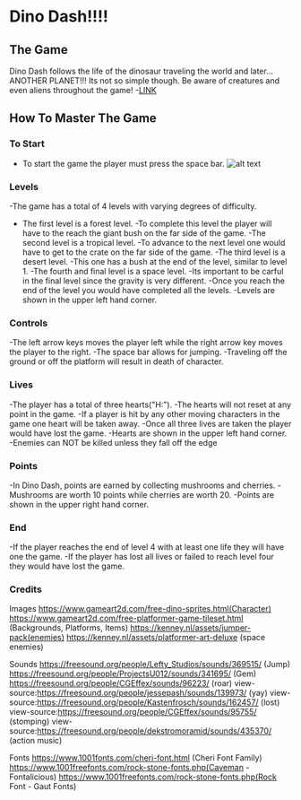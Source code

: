 # Dino Dash!!!!

## The Game

Dino Dash follows the life of the dinosaur traveling the world and later... ANOTHER PLANET!!! Its not so simple though. Be aware of creatures and even aliens throughout the game!
-[LINK](https://www.google.com "Google's Homepage")



## How To Master The Game

### To Start
- To start the game the player must press the space bar.
![alt text](https://github.com/Downloads/title_screenshot.png "title screenshot")

### Levels
-The game has a total of 4 levels with varying degrees of difficulty.
- The first level is a forest level.
        -To complete this level the player will have to the reach the giant bush on the far side of the game.
-The second level is a tropical level.
        -To advance to the next level one would have to get to the crate on the far side of the game.
-The third level is a desert level.
       -This one has a bush at the end of the level, similar to level 1.
-The fourth and final level is a space level.
       -Its important to be carful in the final level since the gravity is very different.
       -Once you reach the end of the level you would have completed all the levels.
-Levels are shown in the upper left hand corner.

### Controls
-The left arrow keys moves the player left while the right arrow key moves the player to the right.
-The space bar allows for jumping.
-Traveling off the ground or off the platform will result in death of character.


### Lives
-The player has a total of three hearts("H:").
-The hearts will not reset at any point in the game.
-If a player is hit by any other moving characters in the game one heart will be taken away.
-Once all three lives are taken the player would have lost the game.
-Hearts are shown in the upper left hand corner.
-Enemies can NOT be killed unless they fall off the edge


### Points
-In Dino Dash, points are earned by collecting mushrooms and cherries.
-Mushrooms are worth 10 points while cherries are worth 20.
-Points are shown in the upper right hand corner.


### End
-If the player reaches the end of level 4 with at least one life they will have one the game.
-If the player has lost all lives or failed to reach level four they would have lost the game.


### Credits
Images
https://www.gameart2d.com/free-dino-sprites.html(Character)
https://www.gameart2d.com/free-platformer-game-tileset.html (Backgrounds, Platforms, Items)
https://kenney.nl/assets/jumper-pack(enemies)
https://kenney.nl/assets/platformer-art-deluxe (space enemies)

Sounds
https://freesound.org/people/Lefty_Studios/sounds/369515/ (Jump)
https://freesound.org/people/ProjectsU012/sounds/341695/ (Gem)
https://freesound.org/people/CGEffex/sounds/96223/ (roar)
view-source:https://freesound.org/people/jessepash/sounds/139973/ (yay)
view-source:https://freesound.org/people/Kastenfrosch/sounds/162457/ (lost)
view-source:https://freesound.org/people/CGEffex/sounds/95755/ (stomping)
view-source:https://freesound.org/people/dekstromoramid/sounds/435370/ (action music)


Fonts
https://www.1001fonts.com/cheri-font.html (Cheri Font Family)
https://www.1001freefonts.com/rock-stone-fonts.php(Caveman - Fontalicious)
https://www.1001freefonts.com/rock-stone-fonts.php(Rock Font - Gaut Fonts)



